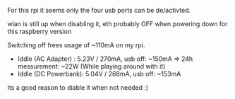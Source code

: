 For this rpi it seems only the four usb ports can be de/activted.

wlan is still up when disabling it,
eth probably OFF when powering down for this raspberry version

Switching off frees usage of ~110mA on my rpi. 
 - Iddle (AC Adapter)  : 5.23V / 270mA, usb off: ~150mA 
   => 24h messurement: ~22W (While playing around with it)
 - Iddle (DC Powerbank): 5.04V / 268mA, usb off: ~153mA

Its a good reason to diable it when not needed :)
